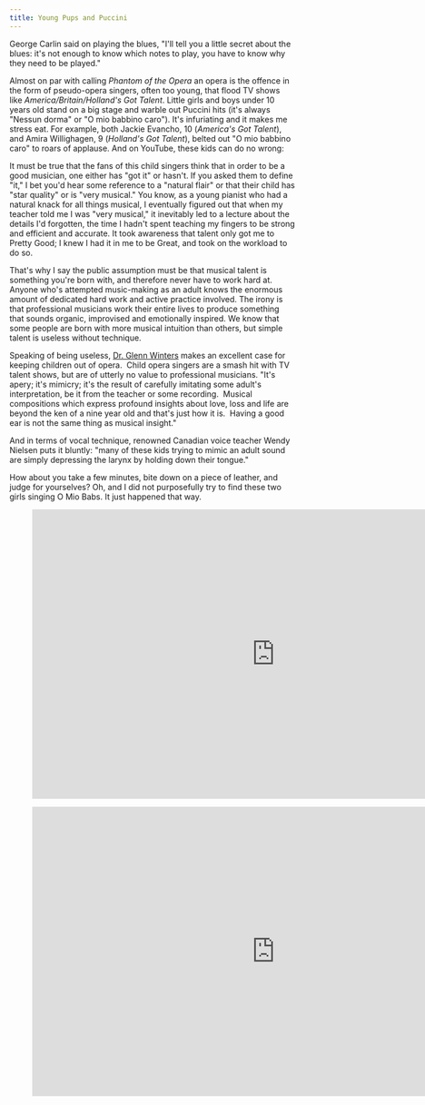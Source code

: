 ```yaml
---
title: Young Pups and Puccini
---
```


George Carlin said on playing the blues, "I'll tell you a little secret about the blues: it's not enough to know which notes to play, you have to know why they need to be played."

Almost on par with calling _Phantom of the Opera_ an opera is the offence in the form of pseudo-opera singers, often too young, that flood TV shows like _America/Britain/Holland's Got Talent_. Little girls and boys under 10 years old stand on a big stage and warble out Puccini hits (it's always "Nessun dorma" or "O mio babbino caro"). It's infuriating and it makes me stress eat.
For example, both Jackie Evancho, 10 (_America's Got Talent_), and Amira Willighagen, 9 (_Holland's Got Talent_), belted out "O mio babbino caro" to roars of applause. And on YouTube, these kids can do no wrong:

It must be true that the fans of this child singers think that in order to be a good musician, one either has "got it" or hasn't. If you asked them to define "it," I bet you'd hear some reference to a "natural flair" or that their child has "star quality" or is "very musical." You know, as a young pianist who had a natural knack for all things musical, I eventually figured out that when my teacher told me I was "very musical," it inevitably led to a lecture about the details I'd forgotten, the time I hadn't spent teaching my fingers to be strong and efficient and accurate. It took awareness that talent only got me to Pretty Good; I knew I had it in me to be Great, and took on the workload to do so.

That's why I say the public assumption must be that musical talent is something you're born with, and therefore never have to work hard at. Anyone who's attempted music-making as an adult knows the enormous amount of dedicated hard work and active practice involved. The irony is that professional musicians work their entire lives to produce something that sounds organic, improvised and emotionally inspired. We know that some people are born with more musical intuition than others, but simple talent is useless without technique.

Speaking of being useless, [Dr. Glenn Winters](http://dropera.blogspot.ca/2012/01/about-those-child-opera-singers-heres.html?fb_action_ids=10152443578425166&fb_action_types=og.likes&fb_source=other_multiline&action_object_map=%5B10150461126021517%5D&action_type_map=%5B%22og.likes%22%5D&action_ref_map=%5B%5D) makes an excellent case for keeping children out of opera.  Child opera singers are a smash hit with TV talent shows, but are of utterly no value to professional musicians. "It's apery; it's mimicry; it's the result of carefully imitating some adult's interpretation, be it from the teacher or some recording.  Musical compositions which express profound insights about love, loss and life are beyond the ken of a nine year old and that's just how it is.  Having a good ear is not the same thing as musical insight."

And in terms of vocal technique, renowned Canadian voice teacher Wendy Nielsen puts it bluntly: "many of these kids trying to mimic an adult sound are simply depressing the larynx by holding down their tongue."

How about you take a few minutes, bite down on a piece of leather, and judge for yourselves? Oh, and I did not purposefully try to find these two girls singing O Mio Babs. It just happened that way.

<figure data-type="video">
<iframe width="854" height="510" src="https://www.youtube.com/embed/DBDtbl3glr0" frameborder="0" allowfullscreen></iframe>
</figure>

<figure data-type="video">
<iframe width="854" height="510" src="https://www.youtube.com/embed/SKhmFSV-XB0" frameborder="0" allowfullscreen></iframe>
</figure>
